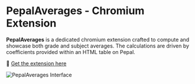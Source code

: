 # PepalAverages - Chromium Extension

**PepalAverages** is a dedicated chromium extension crafted to compute and showcase both grade and subject averages. The calculations are driven by coefficients provided within an HTML table on Pepal.

🔗 [Get the extension here](https://chrome.google.com/webstore/detail/pepalaverages/nccddomlinfljbbfdcieiajkkkcjbpfg?hl=fr&authuser=0)

![PepalAverages Interface](https://github.com/Waddenn/PEPALaverages/assets/115143365/916ecc89-25c0-4c13-95f8-f5147b22db79.png)

